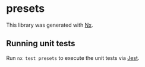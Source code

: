 # presets

This library was generated with [Nx](https://nx.dev).

## Running unit tests

Run `nx test presets` to execute the unit tests via [Jest](https://jestjs.io).
